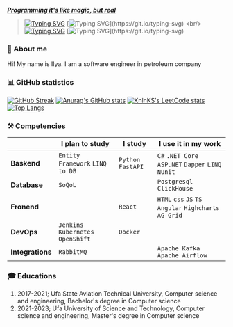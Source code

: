 <p><span style="text-decoration: underline;"><strong><em>Programming it's like magic, but real</em></strong></span></p>


> [![Typing SVG](https://readme-typing-svg.herokuapp.com?font=Fira+Code&size=14&duration=1&pause=2999&color=008000&width=210&height=20&lines=MrPelmeshik%2FC%23+%3E%3E;MrPelmeshik%2FJavaScript+%3E%3E;MrPelmeshik%2FTypeScript+%3E%3E;MrPelmeshik%2FPython+%3E%3E;MrPelmeshik%2FC%2B%2B+%3E%3E;MrPelmeshik%2FJava+%3E%3E;MrPelmeshik%2FGo+%3E%3E;MrPelmeshik%2FPHP+%3E%3E;MrPelmeshik%2FScala+%3E%3E;MrPelmeshik%2FSQL+%3E%3E;MrPelmeshik%2FPascal+%3E%3E;MrPelmeshik%2FRust+%3E%3E;MrPelmeshik%2FDelphi+%3E%3E;MrPelmeshik%2Fbash+%3E%3E;MrPelmeshik%2FRuby+%3E%3E;MrPelmeshik%2FR+%3E%3E)](https://git.io/typing-svg)
[![Typing SVG](https://readme-typing-svg.herokuapp.com?font=Fira+Code&size=14&duration=1500&pause=1500&width=435&height=20&separator=%3D&lines=System.Console.WriteLine(%22Hello%2C+World!%22);%3Dalert('Hello%2C+World!');%3Dconsole.log('Hello%2C+World!');%3Dprint(%22Hello%2C+World!%22)%3Dcout+%3C%3C+%22Hello%2C+World!%22+%3C%3C+endl;%3DSystem.out.println(%22Hello%2C+World!%22);%3Dfmt.Println(%22Hello%2C+World!%22)%3D%3C%3Fphp+echo+'%3Cp%3EHello%2C+World!%3C%2Fp%3E';+%3F%3E%3Dprintln(%22Hello%2C+World!%22)%3DSELECT+%22Hello%2C+World!%22;%3Dwriteln('Hello%2C+World!');%3Dprintln!(%22Hello%2C+World!%22);%3DShowMessage(+'Hello%2C+World!'+);+%3Decho+%22Hello%2C+World!%22%3Dputs+%22Hello%2C+World!%22%3Dprint(%22Hello%2C+World!%22))](https://git.io/typing-svg)
> <br/>
[![Typing SVG](https://readme-typing-svg.herokuapp.com?font=Fira+Code&size=14&duration=1&pause=2999&color=008000&width=210&height=20&lines=MrPelmeshik%2FC%23+%3E%3E;MrPelmeshik%2FJavaScript+%3E%3E;MrPelmeshik%2FTypeScript+%3E%3E;MrPelmeshik%2FPython+%3E%3E;MrPelmeshik%2FC%2B%2B+%3E%3E;MrPelmeshik%2FJava+%3E%3E;MrPelmeshik%2FGo+%3E%3E;MrPelmeshik%2FPHP+%3E%3E;MrPelmeshik%2FScala+%3E%3E;MrPelmeshik%2FSQL+%3E%3E;MrPelmeshik%2FPascal+%3E%3E;MrPelmeshik%2FRust+%3E%3E;MrPelmeshik%2FDelphi+%3E%3E;MrPelmeshik%2Fbash+%3E%3E;MrPelmeshik%2FRuby+%3E%3E;MrPelmeshik%2FR+%3E%3E)](https://git.io/typing-svg)
[![Typing SVG](https://readme-typing-svg.herokuapp.com?font=Fira+Code&size=14&duration=1&pause=1499&color=828282&width=210&height=20&lines=+;Hello%2C+World!)](https://git.io/typing-svg)

### 👋 About me
Hi! My name is Ilya. I am a software engineer in petroleum company

### 📊 GitHub statistics
[![GitHub Streak](https://streak-stats.demolab.com?user=MrPelmeshik&theme=light&hide_border=true&date_format=j%20M%5B%20Y%5D&mode=weekly)](https://git.io/streak-stats)
[![Anurag's GitHub stats](https://github-readme-stats.vercel.app/api?username=MrPelmeshik)](https://github.com/anuraghazra/github-readme-stats)
[![KnlnKS's LeetCode stats](https://leetcode-stats-six.vercel.app/api?username=MrPelmeshik)](https://github.com/KnlnKS/leetcode-stats)
[![Top Langs](https://github-readme-stats.vercel.app/api/top-langs/?username=MrPelmeshik&layout=compact)](https://github.com/anuraghazra/github-readme-stats)


### ⚒️ Competencies

|  | **I plan to study** | **I study** | **I use it in my work** |
|-|-|-|-|
| **Baskend** | `Entity Framework`  `LINQ to DB` | `Python` `FastAPI` | `C#` `.NET Core` `ASP.NET` `Dapper` `LINQ` `NUnit`|
| **Database** | `SoQoL` |  | `Postgresql` `ClickHouse` |
| **Fronend** |  | `React` | `HTML` `css` `JS` `TS` `Angular` `Highcharts` `AG Grid` |
| **DevOps** |  `Jenkins` `Kubernetes` `OpenShift` | `Docker` |  |
| **Integrations** | `RabbitMQ` |  | `Apache Kafka` `Apache Airflow` |

### 🎓 Educations
1. 2017-2021; Ufa State Aviation Technical University, Computer science and engineering, Bachelor's degree in Computer science
1. 2021-2023; Ufa University of Science and Technology, Computer science and engineering, Master's degree in Computer science

